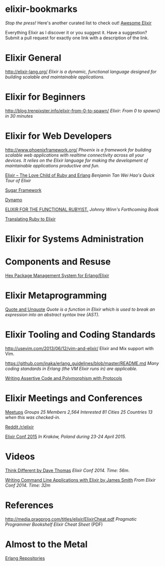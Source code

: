 elixir-bookmarks
================

_Stop the press!_ Here's another curated list to check out! [Awesome Elixir](https://github.com/h4cc/awesome-elixir)

Everything Elixir as I discover it or you suggest it. Have a suggestion? Submit
a pull request for exactly one link with a description of the link.

# Elixir General

http://elixir-lang.org/ _Elixir is a dynamic, functional language designed for building scalable and maintainable applications._

# Elixir for Beginners

http://blog.trenpixster.info/elixir-from-0-to-spawn/ _Elixir: From 0 to spawn() in 30 minutes_

# Elixir for Web Developers

http://www.phoenixframework.org/ _Phoenix is a framework for building scalable web applications with realtime connectivity across all your devices. It relies on the Elixir language for making the development of maintainable applications productive and fun._

[Elixir – The Love Child of Ruby and Erlang](http://www.sitepoint.com/elixir-love-child-ruby-erlang/) _Benjamin Tan Wei Hao's Quick Tour of Elixir_

[Sugar Framework](http://sugar-framework.github.io/)

[Dynamo](https://github.com/dynamo/dynamo)

[ELIXIR
FOR THE FUNCTIONAL RUBYIST.](http://elixir-for-rubyists.com/) _Johnny Winn's Forthcoming Book_

[Translating Ruby to Elixir](http://www.johnpdaigle.com/complexable/2014/12/30/translating-ruby-to-elixir.html) 

# Elixir for Systems Administration

# Components and Resuse

[Hex Package Management System for Erlang/Elixir](https://hex.pm/)

# Elixir Metaprogramming

[Quote and Unquote](http://learnelixir.com/blog/2014/10/13/quote-and-unquote-in-elixir/) _Quote is a function in Elixir which is used to break an expression into an abstract syntax tree (AST)._

# Elixir Tooling and Coding Standards

http://usevim.com/2013/06/12/vim-and-elixir/ Elixir and Mix support with Vim.

https://github.com/inaka/erlang_guidelines/blob/master/README.md _Many
coding standards in Erlang (the VM Elixir runs in) are applicable._

[Writing Assertive Code and Polymorphism with Protocols](http://blog.plataformatec.com.br/2014/09/writing-assertive-code-with-elixir/)

# Elixir Meetings and Conferences

[Meetups](http://elixir.meetup.com/) _Groups 25 	Members 2,564 	Interested 81 	Cities 25 	Countries 13 when this was checked-in._

[Reddit /r/elixir](https://www.reddit.com/r/elixir/)

[Elixir Conf 2015](http://www.elixirconf.eu/) _In Kraków, Poland during 23-24 April 2015._

# Videos

[Think Different by Dave Thomas](https://www.youtube.com/watch?v=5hDVftaPQwY) _Elixir Conf 2014. Time: 56m_.

[Writing Command Line Applications with Elixir by James Smith](https://www.youtube.com/watch?v=7l_fDU86pr4&feature=youtu.be&list=PLE7tQUdRKcyakbmyFcmznq2iNtL80mCsT) _From Elixir Conf 2014. Time: 32m_

# References

http://media.pragprog.com/titles/elixir/ElixirCheat.pdf _Pragmatic Programmer Bookshelf Elixir Cheat Sheet_ (PDF)

# Almost to the Metal

[Erlang Repositories](https://github.com/agner)

